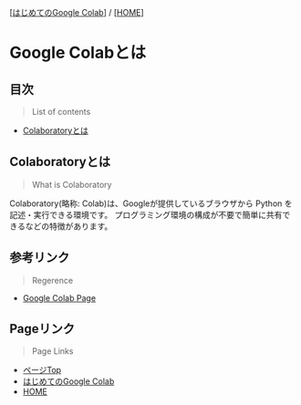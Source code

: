 [[はじめてのGoogle Colab](./README.md)] / [[HOME](./../README.md)]

# Google Colabとは

## 目次

> List of contents

- [Colaboratoryとは](#colaboratoryとは)

## Colaboratoryとは

> What is Colaboratory

Colaboratory(略称: Colab)は、Googleが提供しているブラウザから Python を記述・実行できる環境です。
プログラミング環境の構成が不要で簡単に共有できるなどの特徴があります。

## 参考リンク
> Regerence

- [Google Colab Page](https://colab.research.google.com/notebooks/intro.ipynb)

## Pageリンク
> Page Links

- [ページTop](#目次)
- [はじめてのGoogle Colab](./README.md)
- [HOME](./../README.md)
